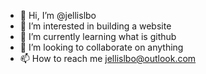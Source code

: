 - 👋 Hi, I’m @jellislbo
- 👀 I’m interested in building a website
- 🌱 I’m currently learning what is github
- 💞️ I’m looking to collaborate on anything
- 📫 How to reach me jellislbo@outlook.com

<!---
jellislbo/jellislbo is a ✨ special ✨ repository because its `README.md` (this file) appears on your GitHub profile.
You can click the Preview link to take a look at your changes.
--->
